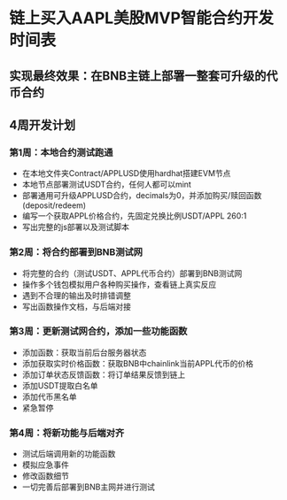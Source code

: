 # 链上买入AAPL美股MVP智能合约开发时间表

## 实现最终效果：在BNB主链上部署一整套可升级的代币合约

## 4周开发计划

### 第1周：本地合约测试跑通
- 在本地文件夹Contract/APPLUSD使用hardhat搭建EVM节点
- 本地节点部署测试USDT合约，任何人都可以mint
- 部署通用可升级APPLUSD合约，decimals为0，并添加购买/赎回函数(deposit/redeem)
- 编写一个获取APPL价格合约，先固定兑换比例USDT/APPL 260:1
- 写出完整的js部署以及测试脚本

### 第2周：将合约部署到BNB测试网
- 将完整的合约（测试USDT、APPL代币合约）部署到BNB测试网
- 操作多个钱包模拟用户各种购买操作，查看链上真实反应
- 遇到不合理的输出及时排错调整
- 写出函数操作文档，与后端对接

### 第3周：更新测试网合约，添加一些功能函数
- 添加函数：获取当前后台服务器状态
- 添加获取实时价格函数：获取BNB中chainlink当前APPL代币的价格
- 添加订单状态反馈函数：将订单结果反馈到链上
- 添加USDT提取白名单
- 添加代币黑名单
- 紧急暂停

### 第4周：将新功能与后端对齐
- 测试后端调用新的功能函数
- 模拟应急事件
- 修改函数细节
- 一切完善后部署到BNB主网并进行测试


